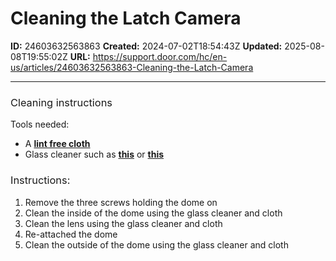# Cleaning the Latch Camera

**ID:** 24603632563863
**Created:** 2024-07-02T18:54:43Z
**Updated:** 2025-08-08T19:55:02Z
**URL:** https://support.door.com/hc/en-us/articles/24603632563863-Cleaning-the-Latch-Camera

---

<h3 id="h_01J1TCKF468D51YT2E6A4PHH1J"><span style="font-weight: 400;">Cleaning instructions</span></h3>
<p><span style="font-weight: 400;">Tools needed:</span></p>
<ul>
<li>
<span style="font-weight: 400;">A </span><strong><span class="wysiwyg-underline"><a href="https://www.amazon.com/Microfiber-Glass-Cleaning-Cloths-Chemicals/dp/B00KAJ42GO/ref=sr_1_5?dchild=1&amp;keywords=glass+lint+free+cloth&amp;qid=1629321312&amp;sr=8-5">lint free cloth</a></span></strong>
</li>
<li>
<span style="font-weight: 400;">Glass cleaner such as</span> <strong><span class="wysiwyg-underline"><a href="https://www.amazon.com/Genuine-GM-Fluid-19287404-Cleaner/dp/B00BK7MPAU">this</a></span></strong><span style="font-weight: 400;"> or</span> <strong><span class="wysiwyg-underline"><a href="https://www.amazon.com/3M-08888-Glass-Cleaner-19/dp/B0002JMQ24/ref=sr_1_4?dchild=1&amp;keywords=Safelite+Glass+Cleaner&amp;qid=1629320397&amp;sr=8-4">this</a></span></strong>
</li>
</ul>
<h3 id="h_01JJSR5GRM5KY5Z3SZXEZQN416"><span style="font-weight: 400;">Instructions:</span></h3>
<ol>
<li><span style="font-weight: 400;"> Remove the three screws holding the dome on</span></li>
<li><span style="font-weight: 400;"> Clean the inside of the dome using the glass cleaner and cloth</span></li>
<li><span style="font-weight: 400;"> Clean the lens using the glass cleaner and cloth</span></li>
<li><span style="font-weight: 400;"> Re-attached the dome</span></li>
<li><span style="font-weight: 400;"> Clean the outside of the dome using the glass cleaner and cloth</span></li>
</ol>
